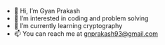 - 👋 Hi, I’m Gyan Prakash
- 👀 I’m interested in coding and problem solving
- 🌱 I’m currently learning cryptography
- 📫 You can reach me at gnprakash93@gmail.com

<!---
gyanprakash93/gyanprakash93 is a ✨ special ✨ repository because its `README.md` (this file) appears on your GitHub profile.
You can click the Preview link to take a look at your changes.
--->
